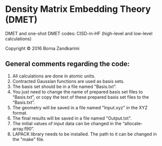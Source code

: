 # Density Matrix Embedding Theory (DMET)
DMET and one-shot DMET codes: CISD-in-HF (high-level and low-level calculations)

Copyright &copy; 2016 Borna Zandkarimi  

## **General comments regarding the code**:

1. All calculations are done in atomic units.  
2. Contracted Gaussian functions are used as basis sets.  
3. The basis set should be in a file named "Basis.txt".  
4. You just need to change the name of prepared basis set files to “Basis.txt”, or copy the text of these prepared basis set files to the “Basis.txt”.  
5. The geometry will be saved in a file named "Input.xyz" in the XYZ format.  
6. The final results will be saved in a file named "Output.txt".  
7. The initial values of input data can be changed in the “allocate-array.f90”.  
8. LAPACK library needs to be installed. The path to it can be changed in the "make" file.  
